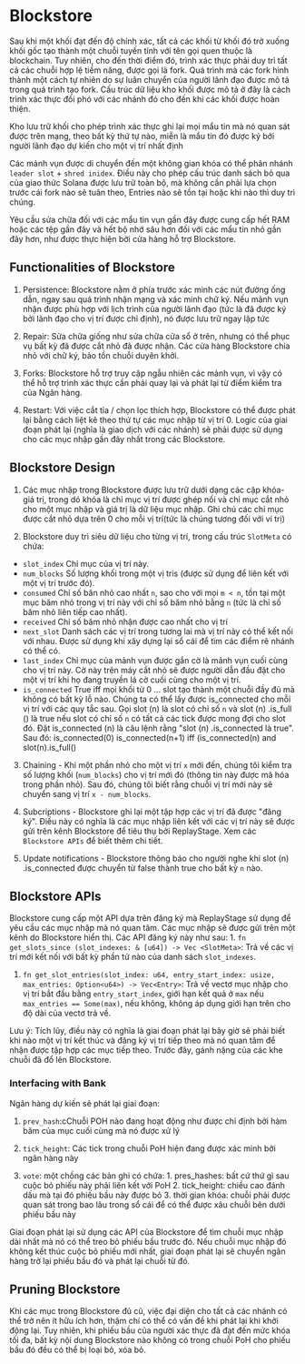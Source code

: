 # Blockstore

Sau khi một khối đạt đến độ chính xác, tất cả các khối từ khối đó trở xuống khối gốc tạo thành một chuỗi tuyến tính với tên gọi quen thuộc là blockchain. Tuy nhiên, cho đến thời điểm đó, trình xác thực phải duy trì tất cả các chuỗi hợp lệ tiềm năng, được gọi là fork. Quá trình mà các fork hình thành một cách tự nhiên do sự luân chuyển của người lãnh đạo được mô tả trong quá trình tạo fork. Cấu trúc dữ liệu kho khối được mô tả ở đây là cách trình xác thực đối phó với các nhánh đó cho đến khi các khối được hoàn thiện.

Kho lưu trữ khối cho phép trình xác thực ghi lại mọi mẩu tin mà nó quan sát được trên mạng, theo bất kỳ thứ tự nào, miễn là mẩu tin đó được ký bởi người lãnh đạo dự kiến cho một vị trí nhất định

Các mảnh vụn được di chuyển đến một không gian khóa có thể phân nhánh `leader slot` + `shred inidex`. Điều này cho phép cấu trúc danh sách bỏ qua của giao thức Solana được lưu trữ toàn bộ, mà không cần phải lựa chọn trước cái fork nào sẽ tuân theo, Entries nào sẽ tồn tại hoặc khi nào thì duy trì chúng.

Yêu cầu sửa chữa đối với các mẩu tin vụn gần đây được cung cấp hết RAM hoặc các tệp gần đây và hết bộ nhớ sâu hơn đối với các mẩu tin nhỏ gần đây hơn, như được thực hiện bởi cửa hàng hỗ trợ Blockstore.

## Functionalities of Blockstore

1. Persistence: Blockstore nằm ở phía trước xác minh các nút đường ống dẫn, ngay sau quá trình nhận mạng và xác minh chữ ký. Nếu mảnh vụn nhận được phù hợp với lịch trình của người lãnh đạo (tức là đã được ký bởi lãnh đạo cho vị trí được chỉ định), nó được lưu trữ ngay lập tức

2. Repair: Sửa chữa giống như sửa chữa cửa sổ ở trên, nhưng có thể phục vụ bất kỳ đã được cắt nhỏ đã được nhận. Các cửa hàng Blockstore chia nhỏ với chữ ký, bảo tồn chuỗi duyên khởi.

3. Forks: Blockstore hỗ trợ truy cập ngẫu nhiên các mảnh vụn, vì vậy có thể hỗ trợ trình xác thực cần phải quay lại và phát lại từ điểm kiểm tra của Ngân hàng.

4. Restart: Với việc cắt tỉa / chọn lọc thích hợp, Blockstore có thể được phát lại bằng cách liệt kê theo thứ tự các mục nhập từ vị trí 0. Logic của giai đoạn phát lại (nghĩa là giao dịch với các nhánh) sẽ phải được sử dụng cho các mục nhập gần đây nhất trong các Blockstore.

## Blockstore Design

1. Các mục nhập trong Blockstore được lưu trữ dưới dạng các cặp khóa-giá trị, trong dó khóa là chỉ mục vị trí được ghép nối và chỉ mục cắt nhỏ cho một mục nhập và giá trị là dữ liệu mục nhập. Ghi chú các chỉ mục được cắt nhỏ dựa trên 0 cho mỗi vị trí(tức là chúng tương đối với ví trị)

2. Blockstore duy trì siêu dữ liệu cho từng vị trí, trong cấu trúc `SlotMeta` có chứa:
- `slot_index` Chỉ mục của vị trí này.
- `num_blocks` Số lượng khối trong một vị tris (được sử dụng để liên kết với một vị trí trước đó).
- `consumed` Chỉ số băn nhỏ cao nhất `n`, sao cho với mọi `m < n`, tồn tại một mục băm nhỏ trong vị trí này với chỉ số băm nhỏ bằng `n` (tức là chỉ số băm nhỏ liên tiếp cao nhất).
- `received` Chỉ số băm nhỏ nhận được cao nhất cho vị trí
- `next_slot` Danh sách các vị trí trong tương lai mà vị trí này có thể kết nối với nhau. Được sử dụng khi xây dựng lại sổ cái để tìm các điểm rẽ nhánh có thể có.
- `last_index`  Chỉ mục của mảnh vụn được gắn cờ là mảnh vụn cuối cùng cho vị trí này. Cờ này trên máy cắt nhỏ sẽ được người dẫn đầu đặt cho một vị trí khi họ đang truyền lá cờ cuối cùng cho một vị trí.
- `is_connected` True iff mọi khối từ 0 ... slot tạo thành một chuỗi đầy đủ mà không có bất kỳ lỗ nào. Chúng ta có thể lấy được is_connected cho mỗi vị trí với các quy tắc sau. Gọi slot (n) là slot có chỉ số `n` và slot (n) .is_full () là true nếu slot có chỉ số `n` có tất cả các tick được mong đợi cho slot đó. Đặt is_connected (n) là câu lệnh rằng "slot (n) .is_connected là true". Sau đó:
is_connected(0) is_connected(n+1) iff (is_connected(n) and slot(n).is_full()

3. Chaining - Khi một phần nhỏ cho một vị trí `x` mới đến, chúng tôi kiểm tra số lượng khối (`num_blocks`) cho vị trí mới đó (thông tin này được mã hóa trong phần nhỏ). Sau đó, chúng tôi biết rằng chuỗi vị trí mới này sẽ chuyển sang vị trí `x - num_blocks`.

4. Subcriptions - Blockstore ghi lại một tập hợp các vị trí đã được "đăng ký". Điều này có nghĩa là các mục nhập liên kết với các vị trí này sẽ được gửi trên kênh Blockstore để tiêu thụ bởi ReplayStage. Xem các  `Blockstore APIs` để biết thêm chi tiết.

5. Update notifications - Blockstore thông báo cho người nghe khi slot (n) .is_connected được chuyển từ false thành true cho bất kỳ `n` nào.

## Blockstore APIs

Blockstore cung cấp một API dựa trên đăng ký mà ReplayStage sử dụng để yêu cầu các mục nhập mà nó quan tâm. Các mục nhập sẽ được gửi trên một kênh do Blockstore hiển thị. Các API đăng ký này như sau: 1. `fn get_slots_since (slot_indexes: & [u64]) -> Vec <SlotMeta>`: Trả về các vị trí mới kết nối với bất kỳ phần tử nào của danh sách `slot_indexes`.

1. `fn get_slot_entries(slot_index: u64, entry_start_index: usize, max_entries: Option<u64>) -> Vec<Entry>`: Trả về vectơ mục nhập cho vị trí bắt đầu bằng `entry_start_index`, giới hạn kết quả ở `max` nếu `max_entries == Some(max)`, nếu không, không áp dụng giới hạn trên cho độ dài của vectơ trả về.

Lưu ý: Tích lũy, điều này có nghĩa là giai đoạn phát lại bây giờ sẽ phải biết khi nào một vị trí kết thúc và đăng ký vị trí tiếp theo mà nó quan tâm để nhận được tập hợp các mục tiếp theo. Trước đây, gánh nặng của các khe chuỗi đã đổ lên Blockstore.

### Interfacing with Bank

Ngân hàng dự kiến sẽ phát lại giai đoạn:
1. `prev_hash`:cChuỗi POH nào đang hoạt động như được chỉ định bởi hàm băm của mục cuối cùng mà nó được xử lý

2. `tick_height`: Các tick trong chuỗi PoH hiện đang được xác minh bởi ngân hàng này

3. `vote`: một chồng các bản ghi có chứa: 1. pres_hashes: bất cứ thứ gì sau cuộc bỏ phiếu này phải liên kết với PoH 2. tick_height: chiều cao đánh dấu mà tại đó phiếu bầu này được bỏ 3. thời gian khóa: chuỗi phải được quan sát trong bao lâu trong sổ cái để có thể được xâu chuỗi bên dưới phiếu bầu này

Giai đoạn phát lại sử dụng các API của Blockstore để tìm chuỗi mục nhập dài nhất mà nó có thể treo bỏ phiếu bầu trước đó. Nếu chuỗi mục nhập đó không kết thúc cuộc bỏ phiếu mới nhất, giai đoạn phát lại sẽ chuyển ngân hàng trở lại phiếu bầu đó và phát lại chuỗi từ đó.

## Pruning Blockstore

Khi các mục trong Blockstore đủ cũ, việc đại diện cho tất cả các nhánh có thể trở nên ít hữu ích hơn, thậm chí có thể có vấn đề khi phát lại khi khởi động lại. Tuy nhiên, khi phiếu bầu của người xác thực đã đạt đến mức khóa tối đa, bất kỳ nội dung Blockstore nào không có trong chuỗi PoH cho phiếu bầu đó đều có thể bị loại bỏ, xóa bỏ.
